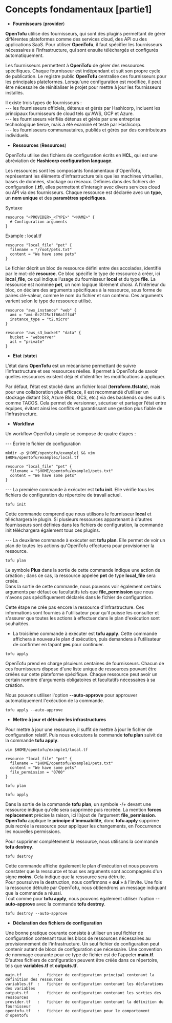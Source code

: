 # Concepts fondamentaux [partie1]

- **Fournisseurs** (**provider**)

**OpenTofu** utilise des fournisseurs, qui sont des plugins permettant de gérer différentes plateformes comme des services cloud, des API ou des applications SaaS. Pour utiliser **OpenTofu**, il faut spécifier les fournisseurs nécessaires à l'infrastructure, qui sont ensuite téléchargés et configurés automatiquement.

Les fournisseurs permettent à **OpenTofu** de gérer des ressources spécifiques. Chaque fournisseur est indépendant et suit son propre cycle de publication. Le registre public **OpenTofu** centralise ces fournisseurs pour les principales plateformes. Lorsqu'une configuration est modifiée, il peut être nécessaire de réinitialiser le projet pour mettre à jour les fournisseurs installés.

Il existe trois types de fournisseurs : <br>
--- les fournisseurs officiels, détenus et gérés par Hashicorp, incluent les principaux fournisseurs de cloud tels qu'AWS, GCP et Azure. <br>
--- les fournisseurs vérifiés détenus et gérés par une entreprise technologique tierce, mais a été examiné et testé par Hashicorp. <br>
--- les fournisseurs communautaires, publiés et gérés par des contributeurs individuels.

- **Ressources** (**Resources**)

OpenTofu utilise des fichiers de configuration écrits en **HCL**, qui est une abréviation de **Hashicorp configuration language**.

Les ressources sont les composants fondamentaux d'OpenTofu, représentant les éléments d'infrastructure tels que les machines virtuelles, bases de données, stockage ou réseaux. Définies dans des fichiers de configuration (**.tf**), elles permettent d'interagir avec divers services cloud ou API via des fournisseurs. Chaque ressource est déclarée avec un **type**, un **nom unique** et des **paramètres spécifiques**.

Syntaxe
```
resource "<PROVIDER>_<TYPE>" "<NAME>" {
  # Configuration arguments
}
```

Example : local.tf
```
resource "local_file" "pet" {
  filename = "/root/pets.txt"
  content = "We have some pets"
}
```

Le fichier décrit un bloc de ressource défini entre des accolades, identifié par le mot-clé **resource**.
Ce bloc spécifie le type de ressource à créer, ici **local_file**, ce qui indique l’usage du fournisseur **local** et du type **file**.
La ressource est nommée **pet**, un nom logique librement choisi.
À l’intérieur du bloc, on déclare des arguments spécifiques à la ressource, sous forme de paires clé-valeur, comme le nom du fichier et son contenu. Ces arguments varient selon le type de ressource utilisé.

```
resource "aws_instance" "web" {
  ami = "ami-0c2f25c1f66a1ff4d"
  instance_type = "t2.micro"
}
```

```
resource "aws_s3_bucket" "data" {
  bucket = "webserver"
  acl = "private"
}
```

- **Etat** (**state**)

L’état dans **OpenTofu** est un mécanisme permettant de suivre l’infrastructure et ses ressources réelles. Il permet à OpenTofu de savoir quelles ressources existent déjà et d’identifier les modifications à appliquer.

Par défaut, l’état est stocké dans un fichier local (**terraform.tfstate**), mais pour une collaboration plus efficace, il est recommandé d’utiliser un stockage distant (S3, Azure Blob, GCS, etc.) via des backends ou des outils comme TACOS. Cela permet de versionner, sécuriser et partager l’état entre équipes, évitant ainsi les conflits et garantissant une gestion plus fiable de l’infrastructure.

- **Workflow**

Un workflow OpenTofu simple se compose de quatre étapes :

--- Écrire le fichier de configuration

```
mkdir -p $HOME/opentofu/example1 && vim $HOME/opentofu/example1/local.tf
```

```
resource "local_file" "pet" {
  filename = "$HOME/opentofu/example1/pets.txt"
  content = "We have some pets"
}
```

--- La première commande à exécuter est **tofu init**. Elle vérifie tous les fichiers de configuration du répertoire de travail actuel.

```
tofu init
```

Cette commande comprend que nous utilisons le fournisseur **local** et téléchargera le plugin. Si plusieurs ressources appartenant à d'autres fournisseurs sont définies dans les fichiers de configuration, la commande init téléchargera également tous ces plugins.

--- La deuxième commande à exécuter est **tofu plan**. Elle permet de voir un plan de toutes les actions qu'OpenTofu effectuera pour provisionner la ressource.

```
tofu plan
```

Le symbole **Plus** dans la sortie de cette commande indique une action de création ; dans ce cas, la ressource appelée **pet** de type **local_file** sera créée. <br>
Dans la sortie de cette commande, nous pouvons voir également certains arguments par défaut ou facultatifs tels que **file_permission** que nous n'avons pas spécifiquement déclarés dans le fichier de configuration.

Cette étape ne crée pas encore la ressource d'infrastructure. Ces informations sont fournies à l'utilisateur pour qu'il puisse les consulter et s'assurer que toutes les actions à effectuer dans le plan d'exécution sont souhaitées.

- La troisième commande à exécuter est **tofu apply**. Cette commande affichera à nouveau le plan d'exécution, puis demandera à l'utilisateur de confirmer en tapant **yes** pour continuer.

```
tofu apply
```

OpenTofu prend en charge plsuieurs centaines de fournisseurs. Chacun de ces fournisseurs dispose d'une liste unique de ressources pouvant être créées sur cette plateforme spécifique. Chaque ressource peut avoir un certain nombre d'arguments obligatoires et facultatifs nécessaires à sa création.

Nous pouvons utiliser l'option **--auto-approve** pour approuver automatiquement l'exécution de la commande.

```
tofu apply --auto-approve
```

- **Mettre à jour et détruire les infrastructures**

Pour mettre à jour une ressource, il suffit de mettre à jour le fichier de configuration relatif. Puis nous exécutons la commande **tofu plan** suivit de la commande **tofu apply**.

```
vim $HOME/opentofu/example1/local.tf
```

```
resource "local_file" "pet" {
  filename = "$HOME/opentofu/example1/pets.txt"
  content = "We have some pets"
  file_permission = "0700"
}
```

```
tofu plan
```

```
tofu apply
```

Dans la sortie de la commande **tofu plan**, un symbole -/+ devant une ressource indique qu'elle sera supprimée puis recréée. La mention **forces replacement** précise la raison, ici l’ajout de l’argument **file_permission**. **OpenTofu** applique le **principe d’immuabilité**, donc **tofu apply** supprime puis recrée la ressource pour appliquer les changements, en l'occurrence les nouvelles permissions.

Pour supprimer complètement la ressource, nous utilisons la commande **tofu destroy**.

```
tofu destroy
```

Cette commande affiche également le plan d'exécution et nous pouvons constater que la ressource et tous ses arguments sont accompagnés d'un signe **moins**. Cela indique que la ressource sera détruite. <br>
Pour poursuivre la destruction, nous confirmons « **oui** » à l'invite. Une fois la ressource détruite par OpenTofu, nous obtiendrons un message indiquant que la commande a réussi. <br>
Tout comme pour **tofu apply**, nous pouvons également utiliser l'option **--auto-approve** avec la commande **tofu destroy**.

```
tofu destroy --auto-approve
```

- **Déclaration des fichiers de configuration**

Une bonne pratique courante consiste à utiliser un seul fichier de configuration contenant tous les blocs de ressources nécessaires au provisionnement de l'infrastructure. Un seul fichier de configuration peut contenir autant de blocs de configuration que nécessaire. Une convention de nommage courante pour ce type de fichier est de l'appeler **main.tf**. D'autres fichiers de configuration peuvent être créés dans ce répertoire, tels que **variables.tf** et **outputs.tf**.

```
main.tf       :   fichier de configuration principal contenant la définition des ressources
variables.tf  :   fichier de configuration contenant les déclarations des variables
outputs.tf    :   fichier de configuration contenant les sorties des ressources
provider.tf   :   fichier de configuration contenant la définition du fournisseur
opentofu.tf   :   fichier de configuration pour le comportement d'opentofu
```